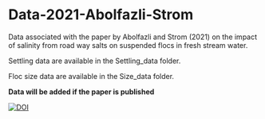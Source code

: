 # Data-2021-Abolfazli-Strom
Data associated with the paper by Abolfazli and Strom (2021) on the impact of salinity from road way salts on suspended flocs in fresh stream water.

Settling data are available in the Settling_data folder.

Floc size data are available in the Size_data folder.


**Data will be added if the paper is published**

[![DOI](https://zenodo.org/badge/DOI/10.5281/zenodo.5569675.svg)](https://doi.org/10.5281/zenodo.5569675)
